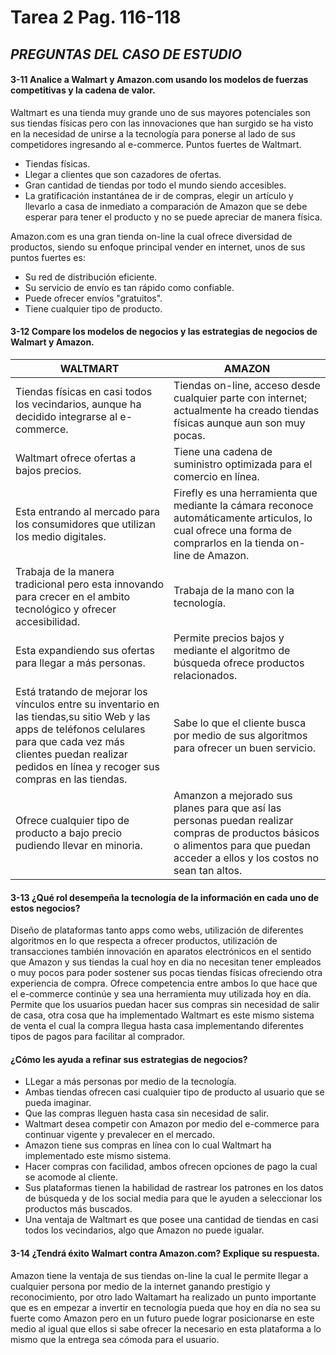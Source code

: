 # Tarea 2 Pag. 116-118

## *PREGUNTAS DEL CASO DE ESTUDIO*
#### 3-11 Analice a Walmart y Amazon.com usando los modelos de fuerzas competitivas y la cadena de valor.
<p> Waltmart es una tienda muy grande uno de sus mayores potenciales son sus tiendas físicas pero con las innovaciones que han surgido se ha visto en la necesidad de unirse a la tecnología para ponerse al lado de sus competidores ingresando al e-commerce. Puntos fuertes de Waltmart.</p>

* Tiendas físicas.
* Llegar a clientes que son cazadores de ofertas.
* Gran cantidad de tiendas por todo el mundo siendo accesibles. 
* La gratificación instantánea de ir de compras, elegir un artículo y llevarlo a casa de inmediato a comparación de Amazon que se debe esperar para tener el producto y no se puede apreciar de manera física.

<p>
Amazon.com es una gran tienda on-line la cual ofrece diversidad de productos, siendo su enfoque principal vender en internet, unos de sus puntos fuertes es:</p>

* Su red de distribución eficiente.
* Su servicio de envío es tan rápido como confiable.
* Puede ofrecer envíos "gratuitos".
* Tiene cualquier tipo de producto.

#### 3-12 Compare los modelos de negocios y las estrategias de negocios de Walmart y Amazon.
| WALTMART | AMAZON | 
|--- |--- |
| Tiendas físicas en casi todos los vecindarios, aunque ha decidido integrarse al e-commerce. | Tiendas on-line, acceso desde cualquier parte con internet; actualmente ha creado tiendas físicas aunque aun son muy pocas. |
| Waltmart ofrece ofertas a bajos precios. | Tiene una cadena de suministro optimizada para el comercio en línea. |
| Esta entrando al mercado para los consumidores que utilizan los medio digitales. | Firefly es una herramienta que mediante la cámara reconoce automáticamente articulos, lo cual ofrece una forma de comprarlos en la tienda on-line de Amazon. |
| Trabaja de la manera tradicional pero esta innovando para crecer en el ambito tecnológico y ofrecer accesibilidad. | Trabaja de la mano con la tecnología.|
| Esta expandiendo sus ofertas para llegar a más personas. | Permite precios bajos y mediante el algoritmo de búsqueda ofrece productos relacionados. |
| Está tratando de mejorar los vínculos entre su inventario en las tiendas,su sitio Web y las apps de teléfonos celulares para que cada vez más clientes puedan realizar pedidos en línea y recoger sus compras en las tiendas. | Sabe lo que el cliente busca por medio de sus algoritmos para ofrecer un buen servicio. |
| Ofrece cualquier tipo de producto a bajo precio pudiendo llevar en minoria.  | Amanzon a mejorado sus planes para que así las personas puedan realizar compras de productos básicos o alimentos para que puedan acceder a ellos y los costos no sean tan altos. |

#### 3-13 ¿Qué rol desempeña la tecnología de la información en cada uno de estos negocios?
<p>Diseño de plataformas tanto apps como webs, utilización de diferentes algoritmos en lo que respecta a ofrecer productos, utilización de transacciones también innovación en aparatos electrónicos en el sentido que Amazon y sus tiendas la cual hoy en dia no necesitan tener empleados o muy pocos para poder sostener sus pocas tiendas físicas ofreciendo otra experiencia de compra. Ofrece competencia entre ambos lo que hace que el e-commerce continúe y sea una herramienta muy utilizada hoy en día. Permite que los usuarios puedan hacer sus compras sin necesidad de salir de casa, otra cosa que ha implementado Waltmart es este mismo sistema de venta el cual la compra llegua hasta casa implementando diferentes tipos de pagos para facilitar al comprador. </p>

#### ¿Cómo les ayuda a refinar sus estrategias de negocios?
*  LLegar a más personas por medio de la tecnología.
*  Ambas tiendas ofrecen casi cualquier tipo de producto al usuario que se pueda imaginar.
*  Que las compras lleguen hasta casa sin necesidad de salir.
*  Waltmart desea competir con Amazon por medio del e-commerce para continuar vigente y prevalecer en el mercado.
*  Amazon tiene sus compras en línea con lo cual Waltmart ha implementado este mismo sistema.
*  Hacer compras con facilidad, ambos ofrecen opciones de pago la cual se acomode al cliente.
*  Sus plataformas tienen la habilidad de rastrear los patrones en los datos de búsqueda y de los social media para que le ayuden a seleccionar los productos más buscados.
*  Una ventaja de Waltmart es que posee una cantidad de tiendas en casi todos los vecindarios, algo que Amazon no puede igualar.

#### 3-14 ¿Tendrá éxito Walmart contra Amazon.com? Explique su respuesta.
<p>Amazon tiene la ventaja de sus tiendas on-line la cual le permite llegar a cualquier persona por medio de la internet ganando prestigio y reconocimiento, por otro lado Waltamart ha realizado un punto importante que es en empezar a invertir en tecnología pueda que hoy en día no sea su fuerte como Amazon pero en un futuro puede lograr posicionarse en este medio al igual que ellos si sabe ofrecer la necesario en esta plataforma a lo mismo que la entrega sea cómoda para el usuario.</p>